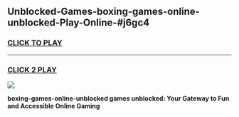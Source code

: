 
## Unblocked-Games-boxing-games-online-unblocked-Play-Online-#j6gc4
<h3>
<a href="https://premium.freeplayer.one?title=boxing-games-online-unblocked&ref=27F">CLICK TO PLAY</a></h3>
<hr>

<h3>
<a href="https://premium.freeplayer.one?title=boxing-games-online-unblocked&ref=27F">CLICK 2 PLAY</a>
  
</h3>

<a href="https://premium.freeplayer.one?title=boxing-games-online-unblocked&ref=27F"><img src="https://clearcache.store/games.png"></a>


**boxing-games-online-unblocked games unblocked: Your Gateway to Fun and Accessible Online Gaming**

